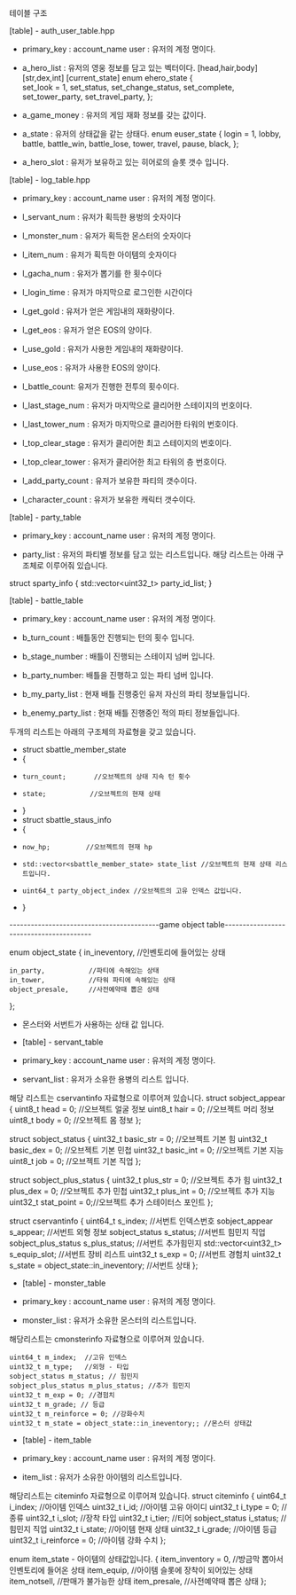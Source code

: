 테이블 구조

[table] - auth_user_table.hpp


- primary_key : account_name user : 유저의 계정 명이다.

- a_hero_list : 유저의 영웅 정보를 담고 있는 벡터이다.
[head,hair,body]
[str,dex,int]
[current_state]
enum ehero_state
{   
    set_look = 1,
    set_status,
    set_change_status,
    set_complete,
    set_tower_party,
    set_travel_party,
};

- a_game_money : 유저의 게임 재화 정보를 갖는 값이다.

- a_state : 유저의 상태값을 같는 상태다.
enum euser_state
{
    login = 1,
    lobby,
    battle,
    battle_win,
    battle_lose,
    tower,
    travel,
    pause,
    black,
};

- a_hero_slot : 유저가 보유하고 있는 히어로의 슬롯 갯수 입니다.





[table] - log_table.hpp


- primary_key : account_name user : 유저의 계정 명이다.

- l_servant_num : 유저가 획득한 용벙의 숫자이다

- l_monster_num : 유저가 획득한 몬스터의 숫자이다

- l_item_num    : 유저가 획득한 아이템의 숫자이다

- l_gacha_num   : 유저가 뽑기를 한 횟수이다

- l_login_time  : 유저가 마지막으로 로그인한 시간이다

- l_get_gold    : 유저가 얻은 게임내의 재화량이다.

- l_get_eos     : 유저가 얻은 EOS의 양이다.

- l_use_gold    : 유저가 사용한 게임내의 재화량이다.

- l_use_eos     : 유저가 사용한 EOS의 양이다.

- l_battle_count: 유저가 진행한 전투의 횟수이다.

- l_last_stage_num : 유저가 마지막으로 클리어한 스테이지의 번호이다.

- l_last_tower_num : 유저가 마지막으로 클리어한 타워의 번호이다.

- l_top_clear_stage : 유저가 클리어한 최고 스테이지의 번호이다.

- l_top_clear_tower : 유저가 클리어한 최고 타워의 층 번호이다.

- l_add_party_count     : 유저가 보유한 파티의 갯수이다.

- l_character_count : 유저가 보유한 캐릭터 갯수이다.



[table] - party_table


- primary_key : account_name user : 유저의 계정 명이다.

- party_list : 유저의 파티별 정보를 담고 있는 리스트입니다.
해당 리스트는 아래 구조체로 이루어줘 있습니다.

struct sparty_info
{
    std::vector<uint32_t> party_id_list;
}



[table] - battle_table


- primary_key : account_name user : 유저의 계정 명이다.

- b_turn_count  : 배틀동안 진행되는 턴의 횟수 입니다.

- b_stage_number : 배틀이 진행되는 스테이지 넘버 입니다.

- b_party_number: 배틀을 진행하고 있는 파티 넘버 입니다.


- b_my_party_list : 현재 배틀 진행중인 유저 자신의 파티 정보들입니다.

- b_enemy_party_list : 현재 배틀 진행중인 적의 파티 정보들입니다.

두개의 리스트는 아래의 구조체의 자료형을 갖고 있습니다.

- struct sbattle_member_state
- {
-     turn_count;       //오브젝트의 상태 지속 턴 횟수
-     state;           //오브젝트의 현재 상태
- }
- struct sbattle_staus_info
- {
-     now_hp;         //오브젝트의 현재 hp
-     std::vector<sbattle_member_state> state_list //오브젝트의 현재 상태 리스트입니다.
-     uint64_t party_object_index //오브젝트의 고유 인덱스 값입니다.
- }









------------------------------------------game object table----------------------------------------

enum object_state
{
    in_ineventory,      //인벤토리에 들어있는 상태
    
    in_party,           //파티에 속해있는 상태
    in_tower,           //타워 파티에 속해있는 상태
    object_presale,     //사전예약때 뽑은 상태
};
- 몬스터와 서번트가 사용하는 상태 값 입니다.





* [table] - servant_table

- primary_key : account_name user : 유저의 계정 명이다.

- servant_list : 유저가 소유한 용병의 리스트 입니다.

해당 리스트는 cservantinfo 자료형으로 이루어져 있습니다.
struct sobject_appear
{
    uint8_t head = 0;       //오브젝트 얼굴 정보
    uint8_t hair = 0;       //오브젝트 머리 정보
    uint8_t body = 0;       //오브젝트 몸 정보
};

struct sobject_status
{
    uint32_t basic_str = 0; //오브젝트 기본 힘
    uint32_t basic_dex = 0; //오브젝트 기본 민첩
    uint32_t basic_int = 0; //오브젝트 기본 지능
    uint8_t job = 0;        //오브젝트 기본 직업
};

struct sobject_plus_status
{
    uint32_t plus_str = 0;  //오브젝트 추가 힘
    uint32_t plus_dex = 0;  //오브젝트 추가 민첩
    uint32_t plus_int = 0;  //오브젝트 추가 지능
    uint32_t stat_point = 0;//오브젝트 추가 스테이터스 포인트
};

struct cservantinfo
{
    uint64_t s_index;           //서번트 인덱스번호
    sobject_appear s_appear;    //서번트 외형 정보
    sobject_status s_status;    //서번트 힘민지 직업
    sobject_plus_status s_plus_status;  //서번트 추가힘민지
    std::vector<uint32_t> s_equip_slot; //서번트 장비 리스트
    uint32_t s_exp = 0; //서번트 경험치
    uint32_t s_state = object_state::in_ineventory; //서번트 상태
};



* [table] - monster_table

- primary_key : account_name user : 유저의 계정 명이다.

- monster_list : 유저가 소유한 몬스터의 리스트입니다.

해당리스트는 cmonsterinfo 자료형으로 이루어져 있습니다.

    uint64_t m_index;  //고유 인덱스
    uint32_t m_type;   //외형 - 타입
    sobject_status m_status; // 힘민지
    sobject_plus_status m_plus_status; //추가 힘민지
    uint32_t m_exp = 0; //경험치
    uint32_t m_grade; // 등급
    uint32_t m_reinforce = 0; //강화수치
    uint32_t m_state = object_state::in_ineventory;; //몬스터 상태값




* [table] - item_table

- primary_key : account_name user : 유저의 계정 명이다.

- item_list : 유저가 소유한 아이템의 리스트입니다.

해당리스트는 citeminfo 자료형으로 이루어져 있습니다.
struct citeminfo
{
    uint64_t i_index; //아이템 인덱스
    uint32_t i_id; //아이템 고유 아이디
    uint32_t i_type = 0;  //종류
    uint32_t i_slot;  //장착 타입
    uint32_t i_tier;  //티어
    sobject_status i_status; //힘민지 직업
    uint32_t i_state; //아이템 현재 상태
    uint32_t i_grade; //아이템 등급
    uint32_t i_reinforce = 0; //아이템 강화 수치
};


enum item_state -  아이템의 상태값입니다.
{
    item_inventory = 0, //방금막 뽑아서 인벤토리에 들어온 상태
    item_equip,         //아이템 슬롯에 장착이 되어있는 상태
    item_notsell,       //판매가 불가능한 상태
    item_presale,       //사전예약때 뽑은 상태
};